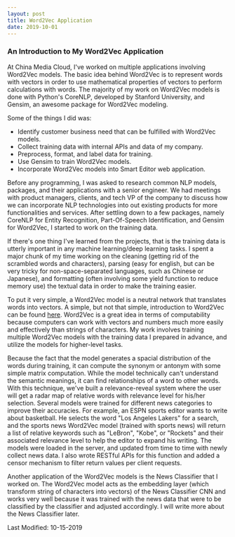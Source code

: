 ```yaml
---
layout: post
title: Word2Vec Application
date: 2019-10-01
---
```


### An Introduction to My Word2Vec Application

At China Media Cloud, I've worked on multiple applications involving Word2Vec models. The basic idea behind Word2Vec is to represent words with vectors in order to use mathematical properties of vectors to perform calculations with words. The majority of my work on Word2Vec models is done with Python's CoreNLP, developed by Stanford University, and Gensim, an awesome package for Word2Vec modeling.

Some of the things I did was:
  * Identify customer business need that can be fulfilled with Word2Vec models.
  * Collect training data with internal APIs and data of my company.
  * Preprocess, format, and label data for training.
  * Use Gensim to train Word2Vec models.
  * Incorporate Word2Vec models into Smart Editor web application.

Before any programming, I was asked to research common NLP models, packages, and their applications with a senior engineer. We had meetings with product managers, clients, and tech VP of the company to discuss how we can incorporate NLP technologies into out existing products for more functionalities and services. After settling down to a few packages, namely CoreNLP for Entity Recognition, Part-Of-Speech Identification, and Gensim for Word2Vec, I started to work on the training data.

If there's one thing I've learned from the projects, that is the training data is utterly important in any machine learning/deep learning tasks. I spent a major chunk of my time working on the cleaning (getting rid of the scrambled words and characters), parsing (easy for english, but can be very tricky for non-space-separated languages, such as Chinese or Japanese), and formatting (often involving some yield function to reduce memory use) the textual data in order to make the training easier.

To put it very simple, a Word2Vec model is a neutral network that translates words into vectors. A simple, but not that simple, introduction to Word2Vec can be found [here](https://skymind.ai/wiki/word2vec). Word2Vec is a great idea in terms of computability because computers can work with vectors and numbers much more easily and effectively than strings of characters. My work involves training multiple Word2Vec models with the training data I prepared in advance, and utilize the models for higher-level tasks.

Because the fact that the model generates a spacial distribution of the words during training, it can compute the synonym or antonym with some simple matrix computation. While the model technically can't understand the semantic meanings, it can find relationships of a word to other words. With this technique, we've built a relevance-reveal system where the user will get a radar map of relative words with relevance level for his/her selection. Several models were trained for different news categories to improve their accuracies. For example, an ESPN sports editor wants to write about basketball. He selects the word "Los Angeles Lakers" for a search, and the sports news Word2Vec model (trained with sports news) will return a list of relative keywords such as "LeBron", "Kobe", or "Rockets" and their associated relevance level to help the editor to expand his writing. The models were loaded in the server, and updated from time to time with newly collect news data. I also wrote RESTful APIs for this function and added a censor mechanism to filter return values per client requests.

Another application of the Word2Vec models is the News Classifier that I worked on. The Word2Vec model acts as the embedding layer (which transform string of characters into vectors) of the News Classifier CNN and works very well because it was trained with the news data that were to be classified by the classifier and adjusted accordingly. I will write more about the News Classifier later.


Last Modified: 10-15-2019
